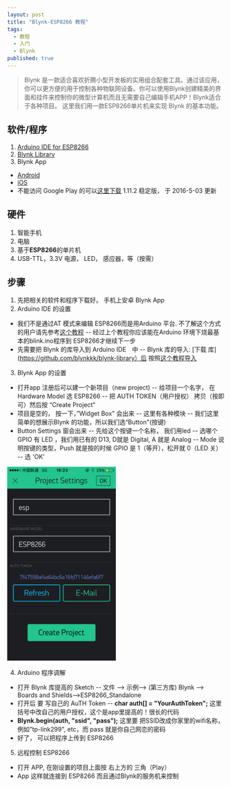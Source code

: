 ```yaml
---
layout: post
title: "Blynk-ESP8266 教程"
tags: 
  - 教程
  - 入门
  - Blynk
published: true
---
```


>Blynk 是一款适合喜欢折腾小型开发板的实用组合配套工具。通过该应用，你可以更方便的用于控制各种物联网设备。你可以使用Blynk创建精美的界面和挂件来控制你的微型计算机而且无需要自己编辑手机APP！Blynk适合于各种项目。 这里我们用一款ESP8266单片机来实现 Blynk 的基本功能。

## 软件/程序
1. [Arduino IDE for ESP8266](https://github.com/esp8266/Arduino)
2. [Blynk Library](https://github.com/blynkkk/blynk-library)
3. Blynk App
 - [Android](https://play.google.com/store/apps/details?id=cc.blynk)
 - [iOS](https://itunes.apple.com/us/app/blynk-control-arduino-raspberry/id808760481?mt=8)
 - 不能访问 Google Play 的可以[这里下载](http://www.bing.com) 1.11.2 稳定版， 于 2016-5-03 更新

## 硬件
1. 智能手机
2. 电脑
3. 基于**ESP8266**的单片机
4. USB-TTL，3.3V 电源， LED， 感应器，等（按需）

## 步骤
1. 先把相关的软件和程序下载好。 手机上安卓 Blynk App
2. Arduino IDE 的设置
- 我们不是通过AT 模式来编辑 ESP8266而是用Arduino 平台. 不了解这个方式的用户请先参考[这个教程](http://www.geek-workshop.com/thread-26170-1-1.html)
-- 经过上个教程你应该能在Arduino 环境下烧最基本的blink.ino程序到 ESP8266才继续下一步
-  先需要把 Blynk 的库导入到 Arduino IDE　中
-- Blynk 库的导入: [下载 库](https://github.com/blynkkk/blynk-library）后 按照[这个教程导入](http://www.arduino.cc/en/guide/libraries)
3. Blynk App 的设置
- 打开app 注册后可以建一个新项目（new project)
-- 给项目一个名字， 在 Hardware Model 选 ESP8266
-- 把 AUTH TOKEN（用户授权） 拷贝（按即可）然后按 “Create Project"
- 项目是空的， 按一下，”Widget Box" 会出来
-- 这里有各种模块
-- 我们这里简单的想展示Blynk 的功能，所以我们选“Button"(按键)
- Button Settings 窗会出来
-- 先给这个按键一个名称， 我们用led
-- 选哪个 GPIO 有 LED ，我们用已有的 D13, D就是 Digital, A 就是 Analog
-- Mode 说明按键的类型，Push 就是按的时候 GPIO 是 1（等开），松开就 0（LED 关）
-- 选 'OK'
<p><img src="/static/img/blynk/3.PNG" width ="50%" /></p>

4. Arduino 程序调解
- 打开 Blynk 库提高的 Sketch
-- 文件 --> 示例--> (第三方库) Blynk --> Boards and Shields-->ESP8266_Standalone
- 打开后 要 写自己的 AuTH Token
-- **char auth[] = "YourAuthToken";** 这里括号中改自己的用户授权，这个是app里提高的！很长的代码 
- **Blynk.begin(auth, "ssid", "pass");** 这里要 把SSID改成你家里的wifi名称， 例如”tp-link299", etc，而 pass 就是你自己网恋的密码
- 好了， 可以把程序上传到 ESP8266

5. 远程控制 ESP8266
- 打开 APP, 在刚设置的项目上面按 右上方的 三角（Play）
- App 这样就连接到 ESP8266 而且通过Blynk的服务机来控制
